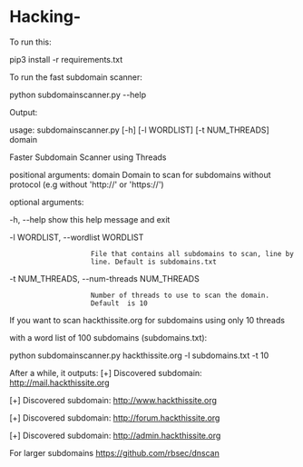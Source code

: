 # Hacking-

To run this:

pip3 install -r requirements.txt

To run the fast subdomain scanner:

python subdomainscanner.py --help

Output:

usage: subdomainscanner.py [-h] [-l WORDLIST] [-t NUM_THREADS] domain

Faster Subdomain Scanner using Threads

positional arguments:
domain                Domain to scan for subdomains without protocol (e.g
                        without 'http://' or 'https://')

optional arguments:

-h, --help             show this help message and exit

-l WORDLIST,          --wordlist WORDLIST

                        File that contains all subdomains to scan, line by                                          
                        line. Default is subdomains.txt

-t NUM_THREADS, --num-threads NUM_THREADS 
                  
                        Number of threads to use to scan the domain.                        
                        Default  is 10

If you want to scan hackthissite.org for subdomains using only 10 threads 

with a word list of 100 subdomains (subdomains.txt):

python subdomainscanner.py hackthissite.org -l subdomains.txt -t 10

 After a while, it outputs:
[+] Discovered subdomain: http://mail.hackthissite.org

[+] Discovered subdomain: http://www.hackthissite.org

[+] Discovered subdomain: http://forum.hackthissite.org

[+] Discovered subdomain: http://admin.hackthissite.org

For larger subdomains https://github.com/rbsec/dnscan

